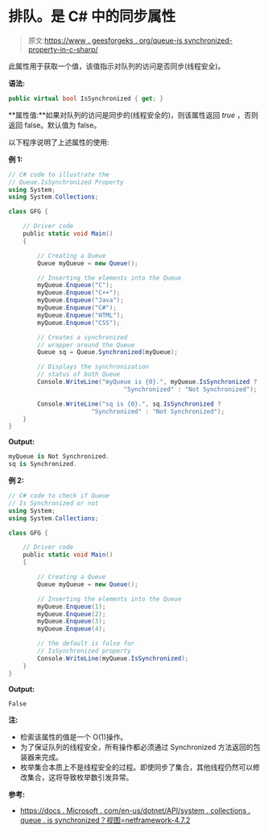 # 排队。是 C# 中的同步属性

> 原文:[https://www . geesforgeks . org/queue-is synchronized-property-in-c-sharp/](https://www.geeksforgeeks.org/queue-issynchronized-property-in-c-sharp/)

此属性用于获取一个值，该值指示对队列的访问是否同步(线程安全)。

**语法:**

```cs
public virtual bool IsSynchronized { get; }
```

**属性值:**如果对队列的访问是同步的(线程安全的)，则该属性返回 *true* ，否则返回 false。默认值为 false。

以下程序说明了上述属性的使用:

**例 1:**

```cs
// C# code to illustrate the
// Queue.IsSynchronized Property
using System;
using System.Collections;

class GFG {

    // Driver code
    public static void Main()
    {

        // Creating a Queue
        Queue myQueue = new Queue();

        // Inserting the elements into the Queue
        myQueue.Enqueue("C");
        myQueue.Enqueue("C++");
        myQueue.Enqueue("Java");
        myQueue.Enqueue("C#");
        myQueue.Enqueue("HTML");
        myQueue.Enqueue("CSS");

        // Creates a synchronized
        // wrapper around the Queue
        Queue sq = Queue.Synchronized(myQueue);

        // Displays the synchronization
        // status of both Queue
        Console.WriteLine("myQueue is {0}.", myQueue.IsSynchronized ?
                                "Synchronized" : "Not Synchronized");

        Console.WriteLine("sq is {0}.", sq.IsSynchronized ? 
                       "Synchronized" : "Not Synchronized");
    }
}
```

**Output:**

```cs
myQueue is Not Synchronized.
sq is Synchronized.

```

**例 2:**

```cs
// C# code to check if Queue
// Is Synchronized or not
using System;
using System.Collections;

class GFG {

    // Driver code
    public static void Main()
    {

        // Creating a Queue
        Queue myQueue = new Queue();

        // Inserting the elements into the Queue
        myQueue.Enqueue(1);
        myQueue.Enqueue(2);
        myQueue.Enqueue(3);
        myQueue.Enqueue(4);

        // the default is false for
        // IsSynchronized property
        Console.WriteLine(myQueue.IsSynchronized);
    }
}
```

**Output:**

```cs
False

```

**注:**

*   检索该属性的值是一个 O(1)操作。
*   为了保证队列的线程安全，所有操作都必须通过 Synchronized 方法返回的包装器来完成。
*   枚举集合本质上不是线程安全的过程。即使同步了集合，其他线程仍然可以修改集合，这将导致枚举数引发异常。

**参考:**

*   [https://docs . Microsoft . com/en-us/dotnet/API/system . collections . queue . is synchronized？视图=netframework-4.7.2](https://docs.microsoft.com/en-us/dotnet/api/system.collections.queue.issynchronized?view=netframework-4.7.2)